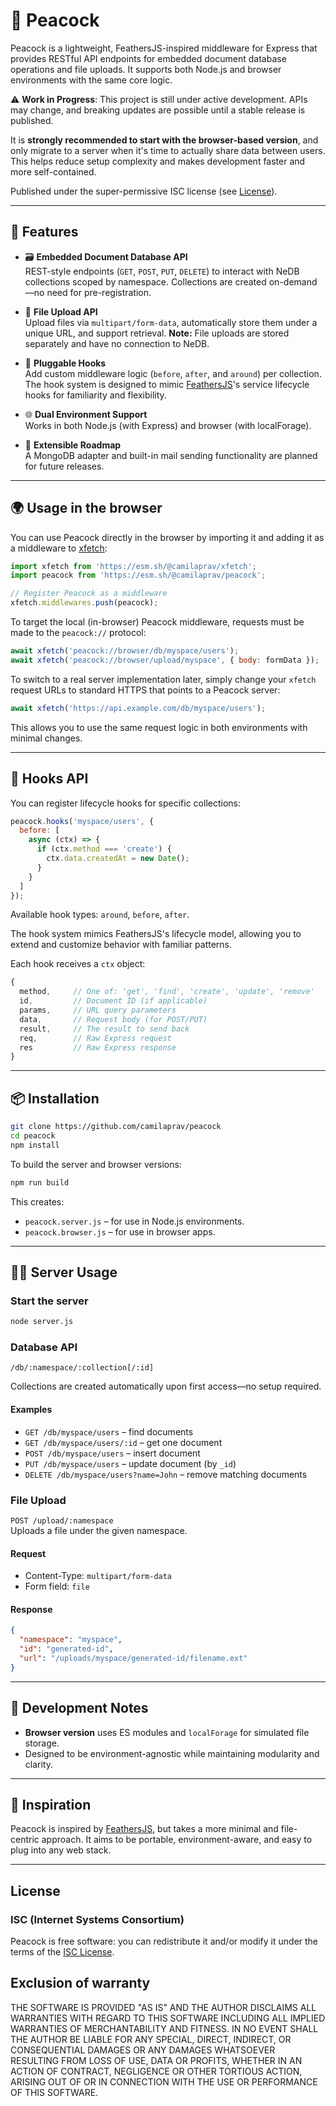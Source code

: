 # 🦚 Peacock

Peacock is a lightweight, FeathersJS-inspired middleware for Express that provides RESTful API endpoints for embedded document database operations and file uploads. It supports both Node.js and browser environments with the same core logic.

⚠️ **Work in Progress**: This project is still under active development. APIs may change, and breaking updates are possible until a stable release is published.

It is **strongly recommended to start with the browser-based version**, and only migrate to a server when it's time to actually share data between users. This helps reduce setup complexity and makes development faster and more self-contained.

Published under the super-permissive ISC license (see [License](#License)).

---

## 🚀 Features

- 🗃️ **Embedded Document Database API**  
  REST-style endpoints (`GET`, `POST`, `PUT`, `DELETE`) to interact with NeDB collections scoped by namespace. Collections are created on-demand—no need for pre-registration.

- 📁 **File Upload API**  
  Upload files via `multipart/form-data`, automatically store them under a unique URL, and support retrieval. **Note:** File uploads are stored separately and have no connection to NeDB.

- 🔄 **Pluggable Hooks**  
  Add custom middleware logic (`before`, `after`, and `around`) per collection. The hook system is designed to mimic [FeathersJS](https://feathersjs.com)'s service lifecycle hooks for familiarity and flexibility.

- 🌐 **Dual Environment Support**  
  Works in both Node.js (with Express) and browser (with localForage).

- 🧩 **Extensible Roadmap**  
  A MongoDB adapter and built-in mail sending functionality are planned for future releases.

---

## 🌍 Usage in the browser

You can use Peacock directly in the browser by importing it and adding it as a middleware to [xfetch](https://github.com/yourusername/xfetch):

```js
import xfetch from 'https://esm.sh/@camilaprav/xfetch';
import peacock from 'https://esm.sh/@camilaprav/peacock';

// Register Peacock as a middleware
xfetch.middlewares.push(peacock);
```

To target the local (in-browser) Peacock middleware, requests must be made to the `peacock://` protocol:

```js
await xfetch('peacock://browser/db/myspace/users');
await xfetch('peacock://browser/upload/myspace', { body: formData });
```

To switch to a real server implementation later, simply change your `xfetch` request URLs to standard HTTPS that points to a Peacock server:

```js
await xfetch('https://api.example.com/db/myspace/users');
```

This allows you to use the same request logic in both environments with minimal changes.

---

## 🧩 Hooks API

You can register lifecycle hooks for specific collections:

```js
peacock.hooks('myspace/users', {
  before: [
    async (ctx) => {
      if (ctx.method === 'create') {
        ctx.data.createdAt = new Date();
      }
    }
  ]
});
```

Available hook types: `around`, `before`, `after`.

The hook system mimics FeathersJS's lifecycle model, allowing you to extend and customize behavior with familiar patterns.

Each hook receives a `ctx` object:
```js
{
  method,     // One of: 'get', 'find', 'create', 'update', 'remove'
  id,         // Document ID (if applicable)
  params,     // URL query parameters
  data,       // Request body (for POST/PUT)
  result,     // The result to send back
  req,        // Raw Express request
  res         // Raw Express response
}
```

---

## 📦 Installation

```bash
git clone https://github.com/camilaprav/peacock
cd peacock
npm install
```

To build the server and browser versions:

```bash
npm run build
```

This creates:
- `peacock.server.js` – for use in Node.js environments.
- `peacock.browser.js` – for use in browser apps.

---

## 🧑‍💻 Server Usage

### Start the server

```bash
node server.js
```

### Database API

`/db/:namespace/:collection[/:id]`

Collections are created automatically upon first access—no setup required.

#### Examples

- `GET /db/myspace/users` – find documents
- `GET /db/myspace/users/:id` – get one document
- `POST /db/myspace/users` – insert document
- `PUT /db/myspace/users` – update document (by `_id`)
- `DELETE /db/myspace/users?name=John` – remove matching documents

### File Upload

`POST /upload/:namespace`  
Uploads a file under the given namespace.

#### Request

- Content-Type: `multipart/form-data`
- Form field: `file`

#### Response
```json
{
  "namespace": "myspace",
  "id": "generated-id",
  "url": "/uploads/myspace/generated-id/filename.ext"
}
```

---

## 🧪 Development Notes

- **Browser version** uses ES modules and `localForage` for simulated file storage.
- Designed to be environment-agnostic while maintaining modularity and clarity.

---

## 🧠 Inspiration

Peacock is inspired by [FeathersJS](https://feathersjs.com), but takes a more minimal and file-centric approach. It aims to be portable, environment-aware, and easy to plug into any web stack.

---

## License

### ISC (Internet Systems Consortium)

Peacock is free software: you can redistribute it and/or modify it under the terms of the [ISC License](COPYING).

## Exclusion of warranty

THE SOFTWARE IS PROVIDED "AS IS" AND THE AUTHOR DISCLAIMS ALL WARRANTIES WITH REGARD TO THIS SOFTWARE INCLUDING ALL IMPLIED WARRANTIES OF MERCHANTABILITY AND FITNESS. IN NO EVENT SHALL THE AUTHOR BE LIABLE FOR ANY SPECIAL, DIRECT, INDIRECT, OR CONSEQUENTIAL DAMAGES OR ANY DAMAGES WHATSOEVER RESULTING FROM LOSS OF USE, DATA OR PROFITS, WHETHER IN AN ACTION OF CONTRACT, NEGLIGENCE OR OTHER TORTIOUS ACTION, ARISING OUT OF OR IN CONNECTION WITH THE USE OR PERFORMANCE OF THIS SOFTWARE.
